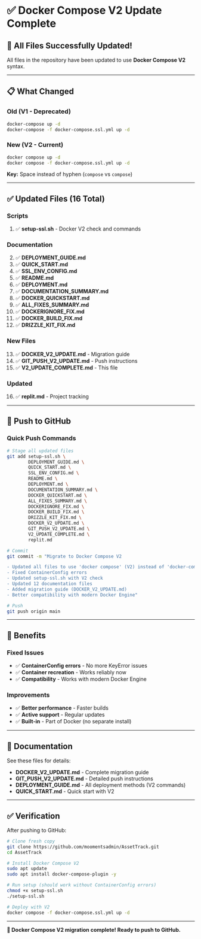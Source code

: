 # ✅ Docker Compose V2 Update Complete

## 🎉 All Files Successfully Updated!

All files in the repository have been updated to use **Docker Compose V2** syntax.

---

## 📋 What Changed

### Old (V1 - Deprecated)
```bash
docker-compose up -d
docker-compose -f docker-compose.ssl.yml up -d
```

### New (V2 - Current) 
```bash
docker compose up -d
docker compose -f docker-compose.ssl.yml up -d
```

**Key:** Space instead of hyphen (`compose` vs `compose`)

---

## ✅ Updated Files (16 Total)

### Scripts
1. ✅ **setup-ssl.sh** - Docker V2 check and commands

### Documentation  
2. ✅ **DEPLOYMENT_GUIDE.md**
3. ✅ **QUICK_START.md**
4. ✅ **SSL_ENV_CONFIG.md**
5. ✅ **README.md**
6. ✅ **DEPLOYMENT.md**
7. ✅ **DOCUMENTATION_SUMMARY.md**
8. ✅ **DOCKER_QUICKSTART.md**
9. ✅ **ALL_FIXES_SUMMARY.md**
10. ✅ **DOCKERIGNORE_FIX.md**
11. ✅ **DOCKER_BUILD_FIX.md**
12. ✅ **DRIZZLE_KIT_FIX.md**

### New Files
13. ✅ **DOCKER_V2_UPDATE.md** - Migration guide
14. ✅ **GIT_PUSH_V2_UPDATE.md** - Push instructions
15. ✅ **V2_UPDATE_COMPLETE.md** - This file

### Updated
16. ✅ **replit.md** - Project tracking

---

## 🚀 Push to GitHub

### Quick Push Commands

```bash
# Stage all updated files
git add setup-ssl.sh \
        DEPLOYMENT_GUIDE.md \
        QUICK_START.md \
        SSL_ENV_CONFIG.md \
        README.md \
        DEPLOYMENT.md \
        DOCUMENTATION_SUMMARY.md \
        DOCKER_QUICKSTART.md \
        ALL_FIXES_SUMMARY.md \
        DOCKERIGNORE_FIX.md \
        DOCKER_BUILD_FIX.md \
        DRIZZLE_KIT_FIX.md \
        DOCKER_V2_UPDATE.md \
        GIT_PUSH_V2_UPDATE.md \
        V2_UPDATE_COMPLETE.md \
        replit.md

# Commit
git commit -m "Migrate to Docker Compose V2

- Updated all files to use 'docker compose' (V2) instead of 'docker-compose' (V1)
- Fixed ContainerConfig errors
- Updated setup-ssl.sh with V2 check
- Updated 12 documentation files
- Added migration guide (DOCKER_V2_UPDATE.md)
- Better compatibility with modern Docker Engine"

# Push
git push origin main
```

---

## 🎯 Benefits

### Fixed Issues
- ✅ **ContainerConfig errors** - No more KeyError issues
- ✅ **Container recreation** - Works reliably now
- ✅ **Compatibility** - Works with modern Docker Engine

### Improvements
- ✅ **Better performance** - Faster builds
- ✅ **Active support** - Regular updates
- ✅ **Built-in** - Part of Docker (no separate install)

---

## 📖 Documentation

See these files for details:

- **DOCKER_V2_UPDATE.md** - Complete migration guide
- **GIT_PUSH_V2_UPDATE.md** - Detailed push instructions
- **DEPLOYMENT_GUIDE.md** - All deployment methods (V2 commands)
- **QUICK_START.md** - Quick start with V2

---

## ✅ Verification

After pushing to GitHub:

```bash
# Clone fresh copy
git clone https://github.com/moomentsadmin/AssetTrack.git
cd AssetTrack

# Install Docker Compose V2
sudo apt update
sudo apt install docker-compose-plugin -y

# Run setup (should work without ContainerConfig errors)
chmod +x setup-ssl.sh
./setup-ssl.sh

# Deploy with V2
docker compose -f docker-compose.ssl.yml up -d
```

---

**🎉 Docker Compose V2 migration complete! Ready to push to GitHub.**
